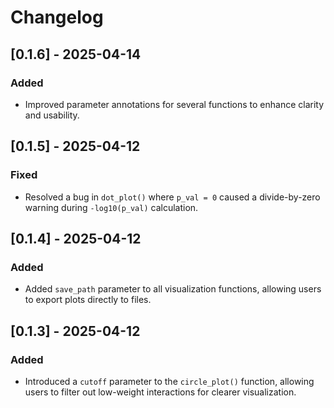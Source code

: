 # Changelog

## [0.1.6] - 2025-04-14
### Added
- Improved parameter annotations for several functions to enhance clarity and usability.

## [0.1.5] - 2025-04-12
### Fixed
- Resolved a bug in `dot_plot()` where `p_val = 0` caused a divide-by-zero warning during `-log10(p_val)` calculation.

## [0.1.4] - 2025-04-12
### Added
- Added `save_path` parameter to all visualization functions, allowing users to export plots directly to files.

## [0.1.3] - 2025-04-12
### Added
- Introduced a `cutoff` parameter to the `circle_plot()` function, allowing users to filter out low-weight interactions for clearer visualization.

